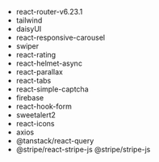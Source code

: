 - react-router-v6.23.1
- tailwind
- daisyUI
- react-responsive-carousel
- swiper
- react-rating
- react-helmet-async
- react-parallax
- react-tabs
- react-simple-captcha
- firebase
- react-hook-form
- sweetalert2
- react-icons
- axios
- @tanstack/react-query
- @stripe/react-stripe-js @stripe/stripe-js